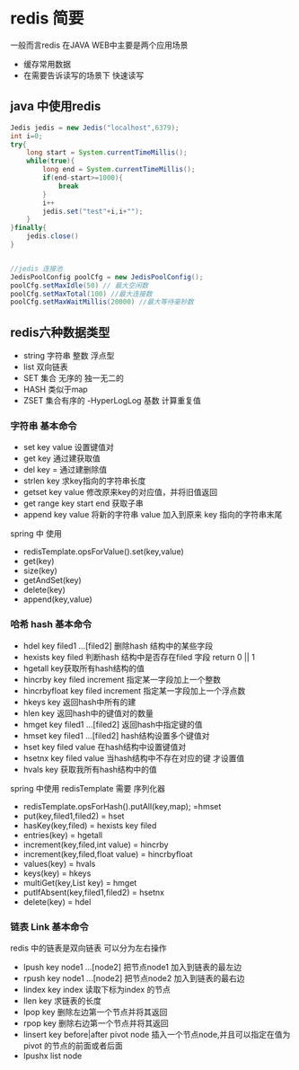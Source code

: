 # redis 简要
一般而言redis 在JAVA WEB中主要是两个应用场景
- 缓存常用数据
- 在需要告诉读写的场景下 快速读写

## java 中使用redis
```java
Jedis jedis = new Jedis("localhost",6379);
int i=0;
try{
    long start = System.currentTimeMillis();
    while(true){
        long end = System.currentTimeMillis();
        if(end-start>=1000){
            break
        }
        i++
        jedis.set("test"+i,i+"");
    }
}finally{
    jedis.close()
}


//jedis 连接池
JedisPoolConfig poolCfg = new JedisPoolConfig();
poolCfg.setMaxIdle(50) // 最大空闲数
poolCfg.setMaxTotal(100) //最大连接数
poolCfg.setMaxWaitMillis(20000) //最大等待毫秒数
```
## redis六种数据类型
- string 字符串 整数 浮点型
- list 双向链表
- SET 集合 无序的 独一无二的
- HASH 类似于map
- ZSET 集合有序的
-HyperLogLog 基数 计算重复值

### 字符串 基本命令
- set key value 设置键值对
- get key 通过建获取值
- del key = 通过建删除值
- strlen key 求key指向的字符串长度
- getset key value 修改原来key的对应值，并将旧值返回
- get range key start end 获取子串
- append key value 将新的字符串 value 加入到原来 key 指向的字符串末尾

spring 中 使用 
- redisTemplate.opsForValue().set(key,value)
 - get(key)
 - size(key)
 - getAndSet(key)
 - delete(key)
 - append(key,value)

### 哈希 hash 基本命令
- hdel key filed1 ...[filed2] 删除hash 结构中的某些字段
- hexists key filed 判断hash 结构中是否存在filed 字段 return 0 || 1
- hgetall key获取所有hash结构的值
- hincrby key filed increment 指定某一字段加上一个整数
- hincrbyfloat key filed increment 指定某一字段加上一个浮点数
- hkeys key 返回hash中所有的建
- hlen key 返回hash中的键值对的数量
- hmget key filed1 ...[filed2] 返回hash中指定键的值
- hmset key filed1 ...[filed2] hash结构设置多个键值对
- hset key filed value 在hash结构中设置键值对
- hsetnx key filed value 当hash结构中不存在对应的键 才设置值
- hvals key 获取我所有hash结构中的值

spring 中使用
redisTemplate 需要 序列化器 

- redisTemplate.opsForHash().putAll(key,map); =hmset
- put(key,filed1,filed2) = hset
- hasKey(key,filed) = hexists key filed
- entries(key) = hgetall
- increment(key,filed,int value) = hincrby
- increment(key,filed,float value) = hincrbyfloat
- values(key) = hvals
- keys(key)  = hkeys
- multiGet(key,List key) = hmget
- putIfAbsent(key,filed1,filed2) = hsetnx
- delete(key) = hdel

### 链表 Link 基本命令
redis 中的链表是双向链表 可以分为左右操作
- lpush key node1 ...[node2] 把节点node1 加入到链表的最左边
- rpush key node1 ...[node2] 把节点node2  加入到链表的最右边
- lindex key index 读取下标为index 的节点
- llen key 求链表的长度
- lpop key 删除左边第一个节点并将其返回
- rpop key 删除右边第一个节点并将其返回
- linsert key before|after pivot node 插入一个节点node,并且可以指定在值为pivot 的节点的前面或者后面
- lpushx list node 

